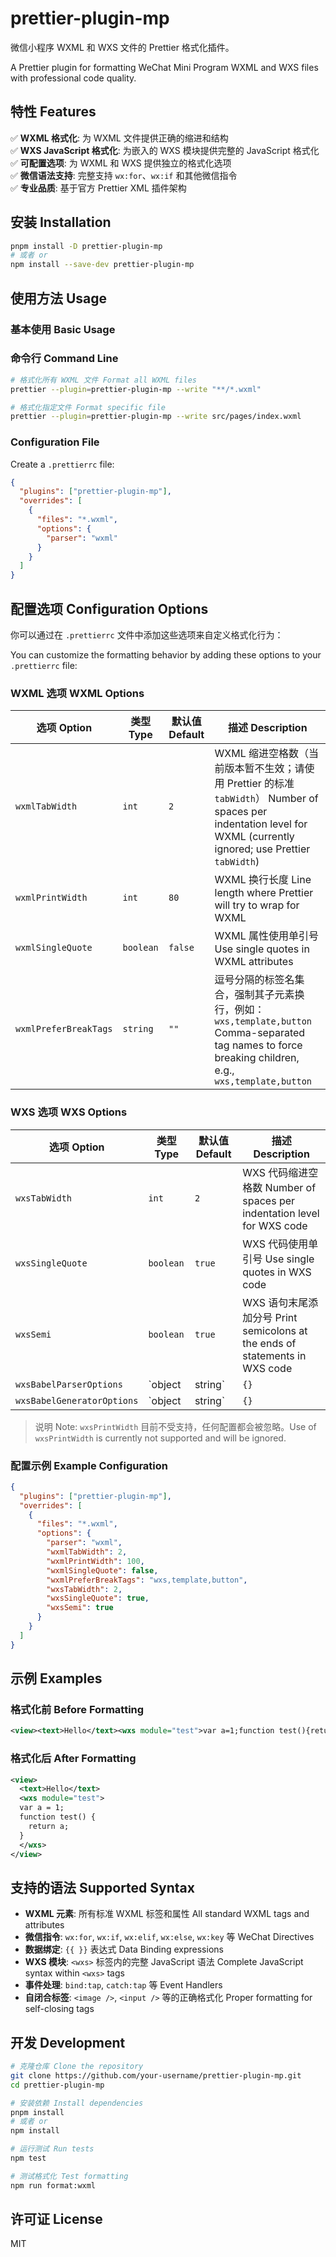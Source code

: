 # prettier-plugin-mp

微信小程序 WXML 和 WXS 文件的 Prettier 格式化插件。

A Prettier plugin for formatting WeChat Mini Program WXML and WXS files with professional code quality.

## 特性 Features

✅ **WXML 格式化**: 为 WXML 文件提供正确的缩进和结构  
✅ **WXS JavaScript 格式化**: 为嵌入的 WXS 模块提供完整的 JavaScript 格式化  
✅ **可配置选项**: 为 WXML 和 WXS 提供独立的格式化选项  
✅ **微信语法支持**: 完整支持 `wx:for`、`wx:if` 和其他微信指令  
✅ **专业品质**: 基于官方 Prettier XML 插件架构  

## 安装 Installation

```bash
pnpm install -D prettier-plugin-mp
# 或者 or
npm install --save-dev prettier-plugin-mp
```

## 使用方法 Usage

### 基本使用 Basic Usage

### 命令行 Command Line

```bash
# 格式化所有 WXML 文件 Format all WXML files
prettier --plugin=prettier-plugin-mp --write "**/*.wxml"

# 格式化指定文件 Format specific file
prettier --plugin=prettier-plugin-mp --write src/pages/index.wxml
```

### Configuration File

Create a `.prettierrc` file:

```json
{
  "plugins": ["prettier-plugin-mp"],
  "overrides": [
    {
      "files": "*.wxml",
      "options": {
        "parser": "wxml"
      }
    }
  ]
}
```

## 配置选项 Configuration Options

你可以通过在 `.prettierrc` 文件中添加这些选项来自定义格式化行为：

You can customize the formatting behavior by adding these options to your `.prettierrc` file:

### WXML 选项 WXML Options

| 选项 Option | 类型 Type | 默认值 Default | 描述 Description |
|--------|------|---------|-------------|
| `wxmlTabWidth` | `int` | `2` | WXML 缩进空格数（当前版本暂不生效；请使用 Prettier 的标准 `tabWidth`） Number of spaces per indentation level for WXML (currently ignored; use Prettier `tabWidth`) |
| `wxmlPrintWidth` | `int` | `80` | WXML 换行长度 Line length where Prettier will try to wrap for WXML |
| `wxmlSingleQuote` | `boolean` | `false` | WXML 属性使用单引号 Use single quotes in WXML attributes |
| `wxmlPreferBreakTags` | `string` | `""` | 逗号分隔的标签名集合，强制其子元素换行，例如：`wxs,template,button` Comma-separated tag names to force breaking children, e.g., `wxs,template,button` |

### WXS 选项 WXS Options

| 选项 Option | 类型 Type | 默认值 Default | 描述 Description |
|--------|------|---------|-------------|
| `wxsTabWidth` | `int` | `2` | WXS 代码缩进空格数 Number of spaces per indentation level for WXS code |
| `wxsSingleQuote` | `boolean` | `true` | WXS 代码使用单引号 Use single quotes in WXS code |
| `wxsSemi` | `boolean` | `true` | WXS 语句末尾添加分号 Print semicolons at the ends of statements in WXS code |
| `wxsBabelParserOptions` | `object|string` | `{}` | 传递给 Babel 解析器的选项（可对象或 JSON 字符串），用于 WXS 解析 Options passed to Babel parser for WXS (object or JSON string) |
| `wxsBabelGeneratorOptions` | `object|string` | `{}` | 传递给 Babel 代码生成器的选项（可对象或 JSON 字符串）；当前不支持换行宽度控制（不支持 `printWidth`） Options passed to Babel generator for WXS (object or JSON string); printWidth-style line wrapping is not supported |

> 说明 Note: `wxsPrintWidth` 目前不受支持，任何配置都会被忽略。Use of `wxsPrintWidth` is currently not supported and will be ignored.

### 配置示例 Example Configuration

```json
{
  "plugins": ["prettier-plugin-mp"],
  "overrides": [
    {
      "files": "*.wxml",
      "options": {
        "parser": "wxml",
        "wxmlTabWidth": 2,
        "wxmlPrintWidth": 100,
        "wxmlSingleQuote": false,
        "wxmlPreferBreakTags": "wxs,template,button",
        "wxsTabWidth": 2,
        "wxsSingleQuote": true,
        "wxsSemi": true
      }
    }
  ]
}
```

## 示例 Examples

### 格式化前 Before Formatting

```xml
<view><text>Hello</text><wxs module="test">var a=1;function test(){return a;}</wxs></view>
```

### 格式化后 After Formatting

```xml
<view>
  <text>Hello</text>
  <wxs module="test">
  var a = 1;
  function test() {
    return a;
  }
  </wxs>
</view>
```

## 支持的语法 Supported Syntax

- **WXML 元素**: 所有标准 WXML 标签和属性 All standard WXML tags and attributes
- **微信指令**: `wx:for`, `wx:if`, `wx:elif`, `wx:else`, `wx:key` 等 WeChat Directives
- **数据绑定**: `{{ }}` 表达式 Data Binding expressions
- **WXS 模块**: `<wxs>` 标签内的完整 JavaScript 语法 Complete JavaScript syntax within `<wxs>` tags
- **事件处理**: `bind:tap`, `catch:tap` 等 Event Handlers
- **自闭合标签**: `<image />`, `<input />` 等的正确格式化 Proper formatting for self-closing tags

## 开发 Development

```bash
# 克隆仓库 Clone the repository
git clone https://github.com/your-username/prettier-plugin-mp.git
cd prettier-plugin-mp

# 安装依赖 Install dependencies
pnpm install
# 或者 or
npm install

# 运行测试 Run tests
npm test

# 测试格式化 Test formatting
npm run format:wxml
```

## 许可证 License

MIT